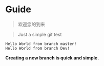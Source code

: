 # Guide
> 欢迎您的到来

> Just a simple git test

	Hello World from branch master!
	Hello World from branch Dev!

**Creating a new branch is quick and simple.**
